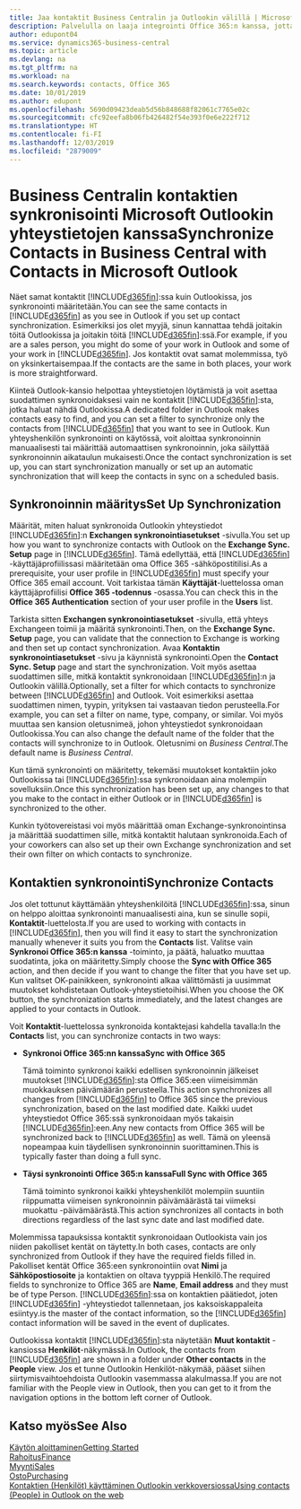 ```yaml
---
title: Jaa kontaktit Business Centralin ja Outlookin välillä | Microsoft Docs
description: Palvelulla on laaja integrointi Office 365:n kanssa, jotta voit jakaa kontakteja Outlookin ja Business Centralin välillä.
author: edupont04
ms.service: dynamics365-business-central
ms.topic: article
ms.devlang: na
ms.tgt_pltfrm: na
ms.workload: na
ms.search.keywords: contacts, Office 365
ms.date: 10/01/2019
ms.author: edupont
ms.openlocfilehash: 5690d09423deab5d56b848688f82061c7765e02c
ms.sourcegitcommit: cfc92eefa8b06fb426482f54e393f0e6e222f712
ms.translationtype: HT
ms.contentlocale: fi-FI
ms.lasthandoff: 12/03/2019
ms.locfileid: "2879009"
---
```

# <a name="synchronize-contacts-in-business-central-with-contacts-in-microsoft-outlook"></a><span data-ttu-id="c4529-103">Business Centralin kontaktien synkronisointi Microsoft Outlookin yhteystietojen kanssa</span><span class="sxs-lookup"><span data-stu-id="c4529-103">Synchronize Contacts in Business Central with Contacts in Microsoft Outlook</span></span>
<span data-ttu-id="c4529-104">Näet samat kontaktit [!INCLUDE[d365fin](includes/d365fin_md.md)]:ssa kuin Outlookissa, jos synkronointi määritetään.</span><span class="sxs-lookup"><span data-stu-id="c4529-104">You can see the same contacts in [!INCLUDE[d365fin](includes/d365fin_md.md)] as you see in Outlook if you set up contact synchronization.</span></span> <span data-ttu-id="c4529-105">Esimerkiksi jos olet myyjä, sinun kannattaa tehdä joitakin töitä Outlookissa ja joitakin töitä [!INCLUDE[d365fin](includes/d365fin_md.md)]:ssä.</span><span class="sxs-lookup"><span data-stu-id="c4529-105">For example, if you are a sales person, you might do some of your work in Outlook and some of your work in [!INCLUDE[d365fin](includes/d365fin_md.md)].</span></span> <span data-ttu-id="c4529-106">Jos kontaktit ovat samat molemmissa, työ on yksinkertaisempaa.</span><span class="sxs-lookup"><span data-stu-id="c4529-106">If the contacts are the same in both places, your work is more straightforward.</span></span>  

<span data-ttu-id="c4529-107">Kiinteä Outlook-kansio helpottaa yhteystietojen löytämistä ja voit asettaa suodattimen synkronoidaksesi vain ne kontaktit [!INCLUDE[d365fin](includes/d365fin_md.md)]:sta, jotka haluat nähdä Outlookissa.</span><span class="sxs-lookup"><span data-stu-id="c4529-107">A dedicated folder in Outlook makes contacts easy to find, and you can set a filter to synchronize only the contacts from [!INCLUDE[d365fin](includes/d365fin_md.md)] that you want to see in Outlook.</span></span> <span data-ttu-id="c4529-108">Kun yhteyshenkilön synkronointi on käytössä, voit aloittaa synkronoinnin manuaalisesti tai määrittää automaattisen synkronoinnin, joka säilyttää synkronoinnin aikataulun mukaisesti.</span><span class="sxs-lookup"><span data-stu-id="c4529-108">Once the contact synchronization is set up, you can start synchronization manually or set up an automatic synchronization that will keep the contacts in sync on a scheduled basis.</span></span>  

## <a name="set-up-synchronization"></a><span data-ttu-id="c4529-109">Synkronoinnin määritys</span><span class="sxs-lookup"><span data-stu-id="c4529-109">Set Up Synchronization</span></span>
<span data-ttu-id="c4529-110">Määrität, miten haluat synkronoida Outlookin yhteystiedot [!INCLUDE[d365fin](includes/d365fin_md.md)]:n **Exchangen synkronointiasetukset** -sivulla.</span><span class="sxs-lookup"><span data-stu-id="c4529-110">You set up how you want to synchronize contacts with Outlook on the **Exchange Sync. Setup** page in [!INCLUDE[d365fin](includes/d365fin_md.md)].</span></span> <span data-ttu-id="c4529-111">Tämä edellyttää, että [!INCLUDE[d365fin](includes/d365fin_md.md)] -käyttäjäprofiilissasi määritetään oma Office 365 -sähköpostitilisi.</span><span class="sxs-lookup"><span data-stu-id="c4529-111">As a prerequisite, your user profile in [!INCLUDE[d365fin](includes/d365fin_md.md)] must specify your Office 365 email account.</span></span> <span data-ttu-id="c4529-112">Voit tarkistaa tämän **Käyttäjät**-luettelossa oman käyttäjäprofiilisi **Office 365 -todennus** -osassa.</span><span class="sxs-lookup"><span data-stu-id="c4529-112">You can check this in the **Office 365 Authentication** section of your user profile in the **Users** list.</span></span>  

<span data-ttu-id="c4529-113">Tarkista sitten **Exchangen synkronointiasetukset** -sivulla, että yhteys Exchangeen toimii ja määritä synkronointi.</span><span class="sxs-lookup"><span data-stu-id="c4529-113">Then, on the **Exchange Sync. Setup** page, you can validate that the connection to Exchange is working and then set up contact synchronization.</span></span> <span data-ttu-id="c4529-114">Avaa **Kontaktin synkronointiasetukset** -sivu ja käynnistä synkronointi.</span><span class="sxs-lookup"><span data-stu-id="c4529-114">Open the **Contact Sync. Setup** page and start the synchronization.</span></span> <span data-ttu-id="c4529-115">Voit myös asettaa suodattimen sille, mitkä kontaktit synkronoidaan [!INCLUDE[d365fin](includes/d365fin_md.md)]:n ja Outlookin välillä.</span><span class="sxs-lookup"><span data-stu-id="c4529-115">Optionally, set a filter for which contacts to synchronize between [!INCLUDE[d365fin](includes/d365fin_md.md)] and Outlook.</span></span> <span data-ttu-id="c4529-116">Voit esimerkiksi asettaa suodattimen nimen, tyypin, yrityksen tai vastaavan tiedon perusteella.</span><span class="sxs-lookup"><span data-stu-id="c4529-116">For example, you can set a filter on name, type, company, or similar.</span></span> <span data-ttu-id="c4529-117">Voi myös muuttaa sen kansion oletusnimeä, johon yhteystiedot synkronoidaan Outlookissa.</span><span class="sxs-lookup"><span data-stu-id="c4529-117">You can also change the default name of the folder that the contacts will synchronize to in Outlook.</span></span> <span data-ttu-id="c4529-118">Oletusnimi on *Business Central*.</span><span class="sxs-lookup"><span data-stu-id="c4529-118">The default name is *Business Central*.</span></span>  

<span data-ttu-id="c4529-119">Kun tämä synkronointi on määritetty, tekemäsi muutokset kontaktiin joko Outlookissa tai [!INCLUDE[d365fin](includes/d365fin_md.md)]:ssa synkronoidaan aina molempiin sovelluksiin.</span><span class="sxs-lookup"><span data-stu-id="c4529-119">Once this synchronization has been set up, any changes to that you make to the contact in either Outlook or in [!INCLUDE[d365fin](includes/d365fin_md.md)] is synchronized to the other.</span></span>  

<span data-ttu-id="c4529-120">Kunkin työtovereistasi voi myös määrittää oman Exchange-synkronointinsa ja määrittää suodattimen sille, mitkä kontaktit halutaan synkronoida.</span><span class="sxs-lookup"><span data-stu-id="c4529-120">Each of your coworkers can also set up their own Exchange synchronization and set their own filter on which contacts to synchronize.</span></span>  

## <a name="synchronize-contacts"></a><span data-ttu-id="c4529-121">Kontaktien synkronointi</span><span class="sxs-lookup"><span data-stu-id="c4529-121">Synchronize Contacts</span></span>
<span data-ttu-id="c4529-122">Jos olet tottunut käyttämään yhteyshenkilöitä [!INCLUDE[d365fin](includes/d365fin_md.md)]:ssa, sinun on helppo aloittaa synkronointi manuaalisesti aina, kun se sinulle sopii,  **Kontaktit**-luettelosta.</span><span class="sxs-lookup"><span data-stu-id="c4529-122">If you are used to working with contacts in [!INCLUDE[d365fin](includes/d365fin_md.md)], then you will find it easy to start the synchronization manually whenever it suits you from the **Contacts** list.</span></span> <span data-ttu-id="c4529-123">Valitse vain **Synkronoi Office 365:n kanssa** -toiminto, ja päätä, haluatko muuttaa suodatinta, joka on määritetty.</span><span class="sxs-lookup"><span data-stu-id="c4529-123">Simply choose the **Sync with Office 365** action, and then decide if you want to change the filter that you have set up.</span></span> <span data-ttu-id="c4529-124">Kun valitset OK-painikkeen, synkronointi alkaa välittömästi ja uusimmat muutokset kohdistetaan Outlook-yhteystietoihisi.</span><span class="sxs-lookup"><span data-stu-id="c4529-124">When you choose the OK button, the synchronization starts immediately, and the latest changes are applied to your contacts in Outlook.</span></span>  

<span data-ttu-id="c4529-125">Voit **Kontaktit**-luettelossa synkronoida kontaktejasi kahdella tavalla:</span><span class="sxs-lookup"><span data-stu-id="c4529-125">In the **Contacts** list, you can synchronize contacts in two ways:</span></span>

* <span data-ttu-id="c4529-126">**Synkronoi Office 365:nn kanssa**</span><span class="sxs-lookup"><span data-stu-id="c4529-126">**Sync with Office 365**</span></span>

  <span data-ttu-id="c4529-127">Tämä toiminto synkronoi kaikki edellisen synkronoinnin jälkeiset muutokset [!INCLUDE[d365fin](includes/d365fin_md.md)]:sta Office 365:een viimeisimmän muokkauksen päivämäärän perusteella.</span><span class="sxs-lookup"><span data-stu-id="c4529-127">This action synchronizes all changes from [!INCLUDE[d365fin](includes/d365fin_md.md)] to Office 365 since the previous synchronization, based on the last modified date.</span></span> <span data-ttu-id="c4529-128">Kaikki uudet yhteystiedot Office 365:ssä synkronoidaan myös takaisin [!INCLUDE[d365fin](includes/d365fin_md.md)]:een.</span><span class="sxs-lookup"><span data-stu-id="c4529-128">Any new contacts from Office 365 will be synchronized back to [!INCLUDE[d365fin](includes/d365fin_md.md)] as well.</span></span> <span data-ttu-id="c4529-129">Tämä on yleensä nopeampaa kuin täydellisen synkronoinnin suorittaminen.</span><span class="sxs-lookup"><span data-stu-id="c4529-129">This is typically faster than doing a full sync.</span></span>  

* <span data-ttu-id="c4529-130">**Täysi synkronointi Office 365:n kanssa**</span><span class="sxs-lookup"><span data-stu-id="c4529-130">**Full Sync with Office 365**</span></span>

  <span data-ttu-id="c4529-131">Tämä toiminto synkronoi kaikki yhteyshenkilöt molempiin suuntiin riippumatta viimeisen synkronoinnin päivämäärästä tai viimeksi muokattu -päivämäärästä.</span><span class="sxs-lookup"><span data-stu-id="c4529-131">This action synchronizes all contacts in both directions regardless of the last sync date and last modified date.</span></span>  

<span data-ttu-id="c4529-132">Molemmissa tapauksissa kontaktit synkronoidaan Outlookista vain jos niiden pakolliset kentät on täytetty.</span><span class="sxs-lookup"><span data-stu-id="c4529-132">In both cases, contacts are only synchronized from Outlook if they have the required fields filled in.</span></span> <span data-ttu-id="c4529-133">Pakolliset kentät  Office 365:een synkronointiin ovat **Nimi** ja **Sähköpostiosoite** ja kontaktien on oltava tyyppiä Henkilö.</span><span class="sxs-lookup"><span data-stu-id="c4529-133">The required fields to synchronize to Office 365 are **Name**, **Email address** and they must be of type Person.</span></span> [!INCLUDE[d365fin](includes/d365fin_md.md)]<span data-ttu-id="c4529-134">:ssa on kontaktien päätiedot, joten [!INCLUDE[d365fin](includes/d365fin_md.md)] -yhteystiedot tallennetaan, jos kaksoiskappaleita esiintyy.</span><span class="sxs-lookup"><span data-stu-id="c4529-134">is the master of the contact information, so the [!INCLUDE[d365fin](includes/d365fin_md.md)] contact information will be saved in the event of duplicates.</span></span>  

<span data-ttu-id="c4529-135">Outlookissa kontaktit [!INCLUDE[d365fin](includes/d365fin_md.md)]:sta näytetään **Muut kontaktit** -kansiossa **Henkilöt**-näkymässä.</span><span class="sxs-lookup"><span data-stu-id="c4529-135">In Outlook, the contacts from [!INCLUDE[d365fin](includes/d365fin_md.md)] are shown in a folder under **Other contacts** in the **People**  view.</span></span> <span data-ttu-id="c4529-136">Jos et tunne Outlookin Henkilöt-näkymää, pääset siihen siirtymisvaihtoehdoista Outlookin vasemmassa alakulmassa.</span><span class="sxs-lookup"><span data-stu-id="c4529-136">If you are not familiar with the People view in Outlook, then you can get to it from the navigation options in the bottom left corner of Outlook.</span></span>  

## <a name="see-also"></a><span data-ttu-id="c4529-137">Katso myös</span><span class="sxs-lookup"><span data-stu-id="c4529-137">See Also</span></span>
[<span data-ttu-id="c4529-138">Käytön aloittaminen</span><span class="sxs-lookup"><span data-stu-id="c4529-138">Getting Started</span></span>](product-get-started.md)  
[<span data-ttu-id="c4529-139">Rahoitus</span><span class="sxs-lookup"><span data-stu-id="c4529-139">Finance</span></span>](finance.md)  
[<span data-ttu-id="c4529-140">Myynti</span><span class="sxs-lookup"><span data-stu-id="c4529-140">Sales</span></span>](sales-manage-sales.md)  
[<span data-ttu-id="c4529-141">Osto</span><span class="sxs-lookup"><span data-stu-id="c4529-141">Purchasing</span></span>](purchasing-manage-purchasing.md)  
[<span data-ttu-id="c4529-142">Kontaktien (Henkilöt) käyttäminen Outlookin verkkoversiossa</span><span class="sxs-lookup"><span data-stu-id="c4529-142">Using contacts (People) in Outlook on the web</span></span>](https://support.office.com/article/Using-contacts-People-in-Outlook-on-the-web-1e3438c7-26b2-420c-87de-3cea9d31b5cb?appver=OWB150)  
